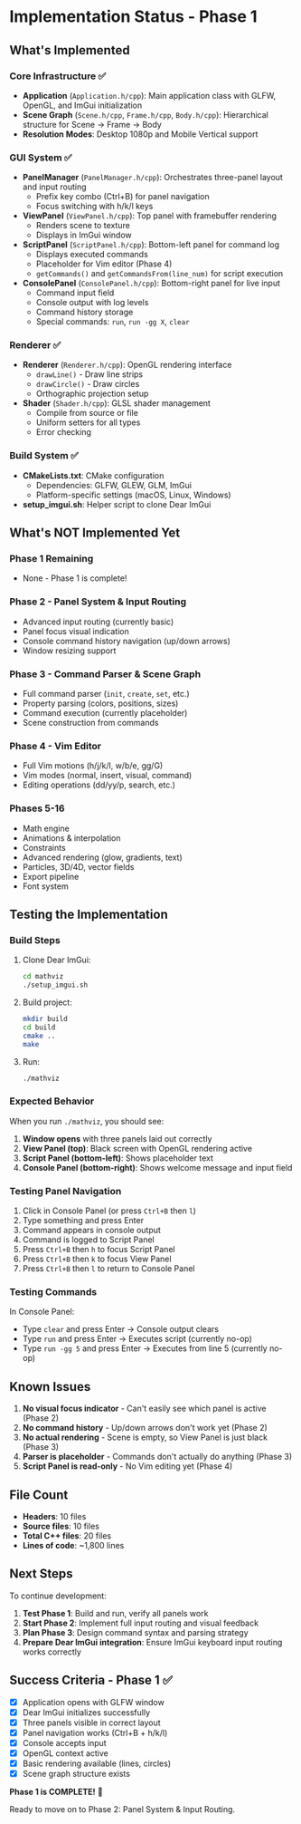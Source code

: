 # Implementation Status - Phase 1

## What's Implemented

### Core Infrastructure ✅
- **Application** (`Application.h/cpp`): Main application class with GLFW, OpenGL, and ImGui initialization
- **Scene Graph** (`Scene.h/cpp`, `Frame.h/cpp`, `Body.h/cpp`): Hierarchical structure for Scene → Frame → Body
- **Resolution Modes**: Desktop 1080p and Mobile Vertical support

### GUI System ✅
- **PanelManager** (`PanelManager.h/cpp`): Orchestrates three-panel layout and input routing
  - Prefix key combo (Ctrl+B) for panel navigation
  - Focus switching with h/k/l keys
- **ViewPanel** (`ViewPanel.h/cpp`): Top panel with framebuffer rendering
  - Renders scene to texture
  - Displays in ImGui window
- **ScriptPanel** (`ScriptPanel.h/cpp`): Bottom-left panel for command log
  - Displays executed commands
  - Placeholder for Vim editor (Phase 4)
  - `getCommands()` and `getCommandsFrom(line_num)` for script execution
- **ConsolePanel** (`ConsolePanel.h/cpp`): Bottom-right panel for live input
  - Command input field
  - Console output with log levels
  - Command history storage
  - Special commands: `run`, `run -gg X`, `clear`

### Renderer ✅
- **Renderer** (`Renderer.h/cpp`): OpenGL rendering interface
  - `drawLine()` - Draw line strips
  - `drawCircle()` - Draw circles
  - Orthographic projection setup
- **Shader** (`Shader.h/cpp`): GLSL shader management
  - Compile from source or file
  - Uniform setters for all types
  - Error checking

### Build System ✅
- **CMakeLists.txt**: CMake configuration
  - Dependencies: GLFW, GLEW, GLM, ImGui
  - Platform-specific settings (macOS, Linux, Windows)
- **setup_imgui.sh**: Helper script to clone Dear ImGui

## What's NOT Implemented Yet

### Phase 1 Remaining
- None - Phase 1 is complete!

### Phase 2 - Panel System & Input Routing
- Advanced input routing (currently basic)
- Panel focus visual indication
- Console command history navigation (up/down arrows)
- Window resizing support

### Phase 3 - Command Parser & Scene Graph
- Full command parser (`init`, `create`, `set`, etc.)
- Property parsing (colors, positions, sizes)
- Command execution (currently placeholder)
- Scene construction from commands

### Phase 4 - Vim Editor
- Full Vim motions (h/j/k/l, w/b/e, gg/G)
- Vim modes (normal, insert, visual, command)
- Editing operations (dd/yy/p, search, etc.)

### Phases 5-16
- Math engine
- Animations & interpolation
- Constraints
- Advanced rendering (glow, gradients, text)
- Particles, 3D/4D, vector fields
- Export pipeline
- Font system

## Testing the Implementation

### Build Steps

1. Clone Dear ImGui:
   ```bash
   cd mathviz
   ./setup_imgui.sh
   ```

2. Build project:
   ```bash
   mkdir build
   cd build
   cmake ..
   make
   ```

3. Run:
   ```bash
   ./mathviz
   ```

### Expected Behavior

When you run `./mathviz`, you should see:

1. **Window opens** with three panels laid out correctly
2. **View Panel (top)**: Black screen with OpenGL rendering active
3. **Script Panel (bottom-left)**: Shows placeholder text
4. **Console Panel (bottom-right)**: Shows welcome message and input field

### Testing Panel Navigation

1. Click in Console Panel (or press `Ctrl+B` then `l`)
2. Type something and press Enter
3. Command appears in console output
4. Command is logged to Script Panel
5. Press `Ctrl+B` then `h` to focus Script Panel
6. Press `Ctrl+B` then `k` to focus View Panel
7. Press `Ctrl+B` then `l` to return to Console Panel

### Testing Commands

In Console Panel:
- Type `clear` and press Enter → Console output clears
- Type `run` and press Enter → Executes script (currently no-op)
- Type `run -gg 5` and press Enter → Executes from line 5 (currently no-op)

## Known Issues

1. **No visual focus indicator** - Can't easily see which panel is active (Phase 2)
2. **No command history** - Up/down arrows don't work yet (Phase 2)
3. **No actual rendering** - Scene is empty, so View Panel is just black (Phase 3)
4. **Parser is placeholder** - Commands don't actually do anything (Phase 3)
5. **Script Panel is read-only** - No Vim editing yet (Phase 4)

## File Count

- **Headers**: 10 files
- **Source files**: 10 files
- **Total C++ files**: 20 files
- **Lines of code**: ~1,800 lines

## Next Steps

To continue development:

1. **Test Phase 1**: Build and run, verify all panels work
2. **Start Phase 2**: Implement full input routing and visual feedback
3. **Plan Phase 3**: Design command syntax and parsing strategy
4. **Prepare Dear ImGui integration**: Ensure ImGui keyboard input routing works correctly

## Success Criteria - Phase 1 ✅

- [x] Application opens with GLFW window
- [x] Dear ImGui initializes successfully
- [x] Three panels visible in correct layout
- [x] Panel navigation works (Ctrl+B + h/k/l)
- [x] Console accepts input
- [x] OpenGL context active
- [x] Basic rendering available (lines, circles)
- [x] Scene graph structure exists

**Phase 1 is COMPLETE!** 🎉

Ready to move on to Phase 2: Panel System & Input Routing.
